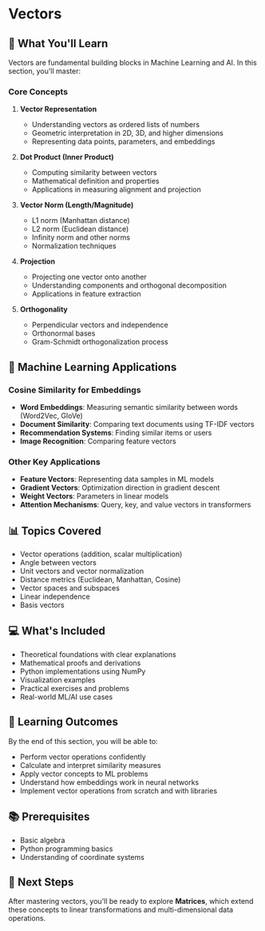 # Vectors

## 📖 What You'll Learn

Vectors are fundamental building blocks in Machine Learning and AI. In this section, you'll master:

### Core Concepts

1. **Vector Representation**
   - Understanding vectors as ordered lists of numbers
   - Geometric interpretation in 2D, 3D, and higher dimensions
   - Representing data points, parameters, and embeddings

2. **Dot Product (Inner Product)**
   - Computing similarity between vectors
   - Mathematical definition and properties
   - Applications in measuring alignment and projection

3. **Vector Norm (Length/Magnitude)**
   - L1 norm (Manhattan distance)
   - L2 norm (Euclidean distance)
   - Infinity norm and other norms
   - Normalization techniques

4. **Projection**
   - Projecting one vector onto another
   - Understanding components and orthogonal decomposition
   - Applications in feature extraction

5. **Orthogonality**
   - Perpendicular vectors and independence
   - Orthonormal bases
   - Gram-Schmidt orthogonalization process

## 🤖 Machine Learning Applications

### Cosine Similarity for Embeddings
- **Word Embeddings**: Measuring semantic similarity between words (Word2Vec, GloVe)
- **Document Similarity**: Comparing text documents using TF-IDF vectors
- **Recommendation Systems**: Finding similar items or users
- **Image Recognition**: Comparing feature vectors

### Other Key Applications
- **Feature Vectors**: Representing data samples in ML models
- **Gradient Vectors**: Optimization direction in gradient descent
- **Weight Vectors**: Parameters in linear models
- **Attention Mechanisms**: Query, key, and value vectors in transformers

## 📊 Topics Covered

- Vector operations (addition, scalar multiplication)
- Angle between vectors
- Unit vectors and vector normalization
- Distance metrics (Euclidean, Manhattan, Cosine)
- Vector spaces and subspaces
- Linear independence
- Basis vectors

## 💻 What's Included

- Theoretical foundations with clear explanations
- Mathematical proofs and derivations
- Python implementations using NumPy
- Visualization examples
- Practical exercises and problems
- Real-world ML/AI use cases

## 🎯 Learning Outcomes

By the end of this section, you will be able to:
- Perform vector operations confidently
- Calculate and interpret similarity measures
- Apply vector concepts to ML problems
- Understand how embeddings work in neural networks
- Implement vector operations from scratch and with libraries

## 📚 Prerequisites

- Basic algebra
- Python programming basics
- Understanding of coordinate systems

## 🚀 Next Steps

After mastering vectors, you'll be ready to explore **Matrices**, which extend these concepts to linear transformations and multi-dimensional data operations.

